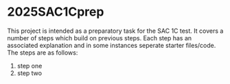 # 2025SAC1Cprep

This project is intended as a preparatory task for the SAC 1C test. It covers a number of steps which build on previous steps. Each step has an associated explanation and in some instances seperate starter files/code. The steps are as follows:
1. step one
2. step two
